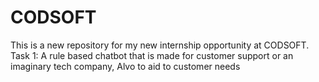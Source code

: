 # CODSOFT
This is a new repository for my new internship opportunity at CODSOFT.
Task 1: A rule based chatbot that is made for customer support or an imaginary tech company, Alvo to aid to customer needs
